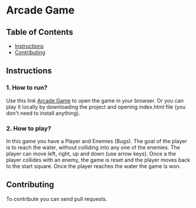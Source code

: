 # Arcade Game


## Table of Contents
* [Instructions](#instructions)
* [Contributing](#contributing)



## Instructions
### 1. How to run?
Use this link <a href="https://kasyanovamg.github.io/frontend-nanodegree-arcade-game/">Arcade Game</a> to open the game in your browser.
Or you can play it locally by downloading the project and opening index.html file (you don't need to install anything).
 ### 2. How to play?
In this game you have a Player and Enemies (Bugs). The goal of the player is to reach the water, without colliding into any one of the enemies. The player can move left, right, up and down (use arrow keys). Once a the player collides with an enemy, the game is reset and the player moves back to the start square. Once the player reaches the water the game is won.

## Contributing

To contribute you can send pull requests.
